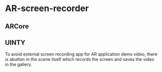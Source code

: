 # AR-screen-recorder
## ARCore
## UINTY


To avoid external screen recording app for AR application demo video,
there is abutton in the scene itself which records the screen and saves the video in the gallery.
